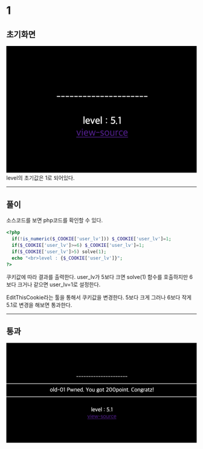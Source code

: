 # 1

## 초기화면

![초기화면](./img/1_1.png)
level의 초기값은 1로 되어있다. 

---
## 풀이
소스코드를 보면 php코드를 확인할 수 있다.
```php
<?php
  if(!is_numeric($_COOKIE['user_lv'])) $_COOKIE['user_lv']=1;
  if($_COOKIE['user_lv']>=6) $_COOKIE['user_lv']=1;
  if($_COOKIE['user_lv']>5) solve(1);
  echo "<br>level : {$_COOKIE['user_lv']}";
?>
```
쿠키값에 따라 결과를 출력한다. user_lv가 5보다 크면 solve(1) 함수를 호출하지만 6보다 크거나 같으면 user_lv=1로 설정한다.

EditThisCookie라는 툴을 통해서 쿠키값을 변경한다. 5보다 크게 그러나 6보다 작게 5.1로 변경을 해보면 통과한다.

---
## 통과

![통과](./img/1_pass.png)

